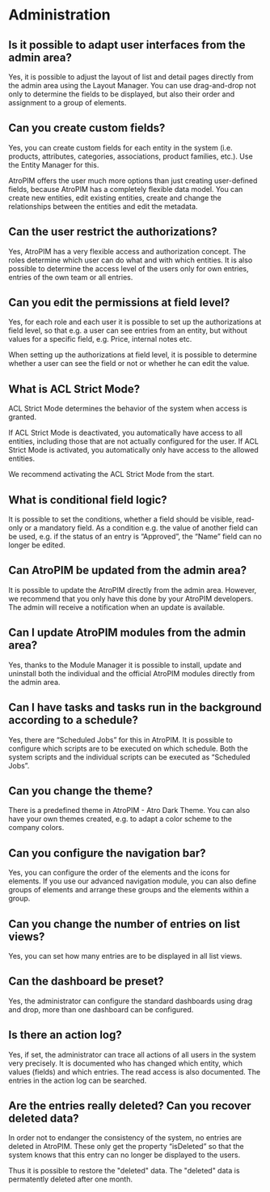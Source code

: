 # Administration

  

## Is it possible to adapt user interfaces from the admin area?

Yes, it is possible to adjust the layout of list and detail pages directly from the admin area using the Layout Manager. You can use drag-and-drop not only to determine the fields to be displayed, but also their order and assignment to a group of elements.



## Can you create custom fields?

Yes, you can create custom fields for each entity in the system (i.e. products, attributes, categories, associations, product families, etc.). Use the Entity Manager for this.

AtroPIM offers the user much more options than just creating user-defined fields, because AtroPIM has a completely flexible data model. You can create new entities, edit existing entities, create and change the relationships between the entities and edit the metadata.



## Can the user restrict the authorizations?

Yes, AtroPIM has a very flexible access and authorization concept. The roles determine which user can do what and with which entities. It is also possible to determine the access level of the users only for own entries, entries of the own team or all entries.

  

## Can you edit the permissions at field level?

Yes, for each role and each user it is possible to set up the authorizations at field level, so that e.g. a user can see entries from an entity, but without values for a specific field, e.g. Price, internal notes etc.

When setting up the authorizations at field level, it is possible to determine whether a user can see the field or not or whether he can edit the value.



## What is ACL Strict Mode?

ACL Strict Mode determines the behavior of the system when access is granted.

If ACL Strict Mode is deactivated, you automatically have access to all entities, including those that are not actually configured for the user. If ACL Strict Mode is activated, you automatically only have access to the allowed entities.

We recommend activating the ACL Strict Mode from the start.



## What is conditional field logic?

It is possible to set the conditions, whether a field should be visible, read-only or a mandatory field. As a condition e.g. the value of another field can be used, e.g. if the status of an entry is “Approved”, the “Name” field can no longer be edited.

  

## Can AtroPIM be updated from the admin area?

It is possible to update the AtroPIM directly from the admin area. However, we recommend that you only have this done by your AtroPIM developers. The admin will receive a notification when an update is available.



## Can I update AtroPIM modules from the admin area?

Yes, thanks to the Module Manager it is possible to install, update and uninstall both the individual and the official AtroPIM modules directly from the admin area.

  

## Can I have tasks and tasks run in the background according to a schedule?

Yes, there are “Scheduled Jobs” for this in AtroPIM. It is possible to configure which scripts are to be executed on which schedule. Both the system scripts and the individual scripts can be executed as “Scheduled Jobs”.

  

## Can you change the theme?

There is a predefined theme in AtroPIM - Atro Dark Theme. You can also have your own themes created, e.g. to adapt a color scheme to the company colors.


## Can you configure the navigation bar?

Yes, you can configure the order of the elements and the icons for elements. If you use our advanced navigation module, you can also define groups of elements and arrange these groups and the elements within a group.

  

## Can you change the number of entries on list views?

Yes, you can set how many entries are to be displayed in all list views.

  

## Can the dashboard be preset?

Yes, the administrator can configure the standard dashboards using drag and drop, more than one dashboard can be configured.

  

## Is there an action log?

Yes, if set, the administrator can trace all actions of all users in the system very precisely. It is documented who has changed which entity, which values (fields) and which entries. The read access is also documented. The entries in the action log can be searched.

  

## Are the entries really deleted? Can you recover deleted data?

In order not to endanger the consistency of the system, no entries are deleted in AtroPIM. These only get the property “isDeleted” so that the system knows that this entry can no longer be displayed to the users.

Thus it is possible to restore the "deleted" data. The "deleted" data is permatently deleted after one month.
